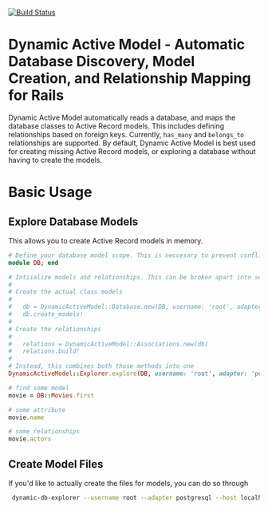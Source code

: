 [![Build Status](https://travis-ci.org/dougyouch/dynamic-active-model.svg?branch=master)](https://travis-ci.org/dougyouch/dynamic-active-model)

# Dynamic Active Model - Automatic Database Discovery, Model Creation, and Relationship Mapping for Rails

Dynamic Active Model automatically reads a database, and maps the database classes to Active Record models. This includes defining relationships based on foreign keys. Currently, `has_many` and `belongs_to` relationships are supported. By default, Dynamic Active Model is best used for creating missing Active Record models, or exploring a database without having to create the models.

# Basic Usage

## Explore Database Models
This allows you to create Active Record models in memory.

```ruby
# Define your database model scope. This is neccesary to prevent conflicts.
module DB; end

# Intiialize models and relationships. This can be broken apart into separate calls if you'd like.
#
# Create the actual class models
#
#   db = DynamicActiveModel::Database.new(DB, username: 'root', adapter: 'postgresql', database: 'rails_development', password: 'password')
#   db.create_models!
#
# Create the relationships
#
#   relations = DynamicActiveModel::Associations.new(db)
#   relations.build!
#
# Instead, this combines both those methods into one
DynamicActiveModel::Explorer.explore(DB, username: 'root', adapter: 'postgresql', database: 'rails_development', password: 'password')

# find some model
movie = DB::Movies.first

# some attribute
movie.name

# some relationships
movie.actors
```

## Create Model Files
If you'd like to actually create the files for models, you can do so through

```bash
 dynamic-db-explorer --username root --adapter postgresql --host localhost --database rails_development --password password --create-class-files /path/to/folder/for/model/files
 ```
